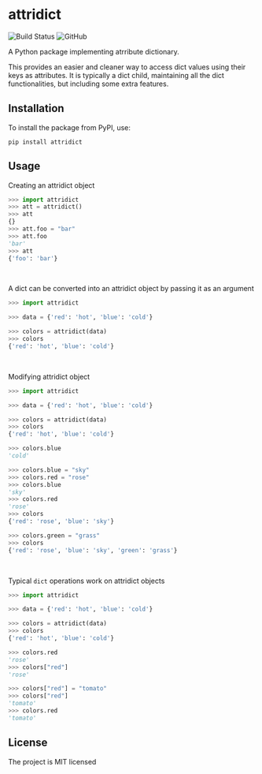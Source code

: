 # attridict
![Build Status](https://github.com/alvinshaita/attridict/actions/workflows/attridict.yml/badge.svg?branch=main)
![GitHub](https://img.shields.io/github/license/alvinshaita/attridict.svg)


A Python package implementing atrribute dictionary.

This provides an easier and cleaner way to access dict values using their keys as attributes. It is typically a dict child, maintaining all the dict functionalities, but including some extra features.



## Installation
To install the package from PyPI, use:
```
pip install attridict
```




## Usage

Creating an attridict object
```python
>>> import attridict
>>> att = attridict()
>>> att
{}
>>> att.foo = "bar"
>>> att.foo
'bar'
>>> att
{'foo': 'bar'}
```
<br/>

A dict can be converted into an attridict object by passing it as an argument
```python
>>> import attridict

>>> data = {'red': 'hot', 'blue': 'cold'}

>>> colors = attridict(data)
>>> colors
{'red': 'hot', 'blue': 'cold'}
```
<br/>

Modifying attridict object
```python
>>> import attridict

>>> data = {'red': 'hot', 'blue': 'cold'}

>>> colors = attridict(data)
>>> colors
{'red': 'hot', 'blue': 'cold'}

>>> colors.blue
'cold'

>>> colors.blue = "sky"
>>> colors.red = "rose"
>>> colors.blue
'sky'
>>> colors.red
'rose'
>>> colors
{'red': 'rose', 'blue': 'sky'}

>>> colors.green = "grass"
>>> colors
{'red': 'rose', 'blue': 'sky', 'green': 'grass'}
```
<br/>

Typical `dict` operations work on attridict objects
```python
>>> import attridict

>>> data = {'red': 'hot', 'blue': 'cold'}

>>> colors = attridict(data)
>>> colors
{'red': 'hot', 'blue': 'cold'}

>>> colors.red
'rose'
>>> colors["red"]
'rose'

>>> colors["red"] = "tomato"
>>> colors["red"]
'tomato'
>>> colors.red
'tomato'
```
## License
The project is MIT licensed
